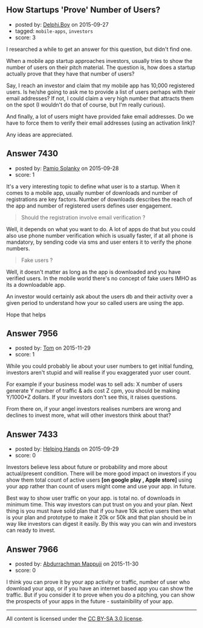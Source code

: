 ## How Startups 'Prove' Number of Users?

- posted by: [Delphi.Boy](https://stackexchange.com/users/2876400/delphi-boy) on 2015-09-27
- tagged: `mobile-apps`, `investors`
- score: 3

I researched a while to get an answer for this question, but didn't find one.

When a mobile app startup approaches investors, usually tries to show the number of users on their pitch material. The question is, how does a startup actually prove that they have that number of users?

Say, I reach an investor and claim that my mobile app has 10,000 registered users. Is he/she going to ask me to provide a list of users perhaps with their email addresses? If not, I could claim a very high number that attracts them on the spot (I wouldn't do that of course, but I'm really curious).

And finally, a lot of users might have provided fake email addresses. Do we have to force them to verify their email addresses (using an activation link)?

Any ideas are appreciated.



## Answer 7430

- posted by: [Pamio Solanky](https://stackexchange.com/users/414004/pamio-solanky) on 2015-09-28
- score: 1

It's a very interesting topic to define what user is to a startup.
When it comes to a mobile app, usually number of downloads and number of registrations are key factors. Number of downloads describes the reach of the app and number of registered users defines user engagement. 


> Should the registration involve email verification ?

Well, it depends on what you want to do. A lot of apps do that but you could also use phone number verification which is usually faster, if at all phone is mandatory, by sending code via sms and user enters it to verify the phone numbers. 

> Fake users ? 

Well, it doesn't matter as long as the app is downloaded and you have verified users. In the mobile world there's no concept of fake users IMHO as its a downloadable app. 

An investor would certainly ask about the users db and their activity over a given period to understand how your so called users are using the app. 

Hope that helps 


## Answer 7956

- posted by: [Tom](https://stackexchange.com/users/1841165/tom) on 2015-11-29
- score: 1

While you could probably lie about your user numbers to get initial funding, investors aren't stupid and will realise if you exaggerated yuor user count. 

For example if your business model was to sell ads: X number of users generate Y number of traffic & ads cost Z cpm, you should be making Y/1000*Z dollars. If your investors don't see this, it raises questions. 

From there on, if your angel investors realises numbers are wrong and declines to invest more, what will other investors think about that?


## Answer 7433

- posted by: [Helping Hands](https://stackexchange.com/users/5276537/helping-hands) on 2015-09-29
- score: 0

Investors believe less about future or probability and more about actual/present condition. There will be more good impact on investors if you show them total count of active users **[on google play , Apple store]** using your app rather than count of users might come and use your app. in future.

Best way to show user traffic on your app. is total no. of downloads in minimum time. This way investors can put trust on you and your plan. Next thing is you must have solid plan that if you have 10k active users then what is your plan and prototype to make it 20k or 50k and that plan should be in way like investors can digest it easily. By this way you can win and investors can ready to invest.


## Answer 7966

- posted by: [Abdurrachman Mappuji](https://stackexchange.com/users/6162679/abdurrachman-mappuji) on 2015-11-30
- score: 0

I think you can prove it by your app activity or traffic, number of user who download your app, or if you have an internet based app you can show the traffic. But if you consider it to prove when you do a pitching, you can show the prospects of your apps in the future - sustainibility of your app.



---

All content is licensed under the [CC BY-SA 3.0 license](https://creativecommons.org/licenses/by-sa/3.0/).
